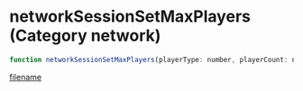 # networkSessionSetMaxPlayers (Category network)

```js
function networkSessionSetMaxPlayers(playerType: number, playerCount: number): void
```

[filename](networkSessionSetMaxPlayers_m.md ':include')